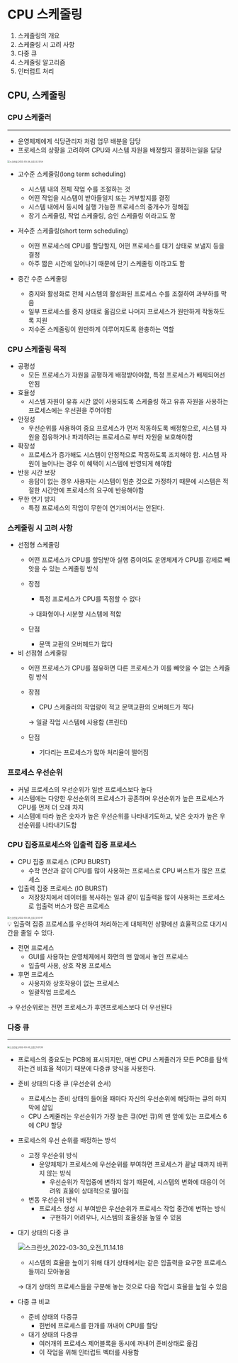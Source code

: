 # CPU 스케줄링

1. 스케줄링의 개요
2. 스케줄링 시 고려 사항
3. 다중 큐
4. 스케줄링 알고리즘
5. 인터럽트 처리



## CPU, 스케줄링



### CPU 스케줄러

---

- 운영체제에게 식당관리자 처럼 업무 배분을 담당
- 프로세스의 상황을 고려하여 CPU와 시스템 자원을 배정할지 결정하는일을 담당

<img src="11-01\스크린샷_2022-03-28_오후_5.23.54.png" alt="스크린샷_2022-03-28_오후_5.23.54" style="zoom:33%;" />

- 고수준 스케줄링(long term scheduling)
    - 시스템 내의 전체 작업 수를 조절하는 것
    - 어떤 작업을 시스템이 받아들일지 또는 거부할지를 결정
    - 시스템 내에서 동시에 실행 가능한 프로세스의 중개수가 정해짐
    - 장기 스케줄링, 작업 스케줄링, 승인 스케줄링 이라고도 함

- 저수준 스케줄링(short term scheduling)
    - 어떤 프로세스에 CPU를 할당할지, 어떤 프로세스를 대기 상태로 보낼지 등을 결정
    - 아주 짧은 시간에 일어나기 때문에 단기 스케줄링 이라고도 함

- 중간 수준 스케줄링
    - 중지와 활성화로 전체 시스템의 활성화된 프로세스 수를 조절하여 과부하를 막음
    - 일부 프로세스를 중지 상태로 옮김으로 나머지 프로세스가 원만하게 작동하도록 지원
    - 저수준 스케줄링이 원만하게 이루어지도록 완충하는 역할



### CPU 스케줄링 목적

- 공평성
    - 모든 프로세스가 자원을 공평하게 배정받아야함, 특정 프로세스가 배제되어선 안됨
- 효율성
    - 시스템 자원이 유휴 시간 없이 사용되도록 스케줄링 하고 유휴 자원을 사용하는 프로세스에는 우선권을 주어야함
- 안정성
    - 우선순위를 사용하여 중요 프로세스가 먼저 작동하도록 배정함으로, 시스템 자원을 점유하거나 파괴하려는 프로세스로 부터 자원을 보호해야함
- 확장성
    - 프로세스가 증가해도 시스템이 안정적으로 작동하도록 조치해야 함. 시스템 자원이 늘어나는 경우 이 혜택이 시스템에 반영되게 해야함
- 반응 시간 보장
    - 응답이 없는 경우 사용자는 시스템이 멈춘 것으로 가정하기 때문에 시스템은 적절한 시간안에 프로세스의 요구에 반응해야함
- 무한 연기 방지
    - 특정 프로세스의 작업이 무한이 연기되어서는 안된다.
    



### 스케줄링 시 고려 사항

- 선점형 스케줄링
    - 어떤 프로세스가 CPU를 할당받아 실행 중이여도 운영체제가 CPU를 강제로 빼앗을 수 있는 스케줄링 방식
    - 장점
        - 특정 프로세스가 CPU를 독점할 수 없다
        
        → 대화형이나 시분할 시스템에 적합
        
    - 단점
        - 문맥 교환의 오버헤드가 많다
- 비 선점형 스케줄링
    - 어떤 프로세스가 CPU를 점유하면 다른 프로세스가 이를 빼앗을 수 없는 스케줄링 방식
    - 장점
        - CPU 스케줄러의 작업량이 적고 문맥교환의 오버헤드가 적다
        
        → 일괄 작업 시스템에 사용함 (프린터)
        
    - 단점
        - 기다리는 프로세스가 많아 처리율이 떨어짐



### 프로세스 우선순위

- 커널 프로세스의 우선순위가 일반 프로세스보다 높다
- 시스템에는 다양한 우선순위의 프로세스가 공존하며 우선순위가 높은 프로세스가 CPU를 먼저 더 오래 차지
- 시스템에 따라 높은 숫자가 높은 우선순위를 나타내기도하고, 낮은 숫자가 높은 우선순위를 나타내기도함



### CPU 집중프로세스와 입출력 집중 프로세스

- CPU 집중 프로세스 (CPU BURST)
    - 수학 연산과 같이 CPU를 많이 사용하는 프로세스로 CPU 버스트가 많은 프로세스
- 입출력 집중 프로세스 (IO BURST)
    - 저장장치에서 데이터를 복사하는 일과 같이 입출력을 많이 사용하는 프로세스로 입출력 버스가 많은 프로세스

<img src="11-01\스크린샷_2022-03-28_오후_5.50.47.png" alt="스크린샷_2022-03-28_오후_5.50.47" style="zoom:33%;" />

<aside>
💡 입출력 집중 프로세스를 우선하여 처리하는게 대체적인 상황에선 효율적으로 대기시간을 줄일 수 있다.



- 전면 프로세스
    - GUI를 사용하는 운영체제에서 화면의 맨 앞에서 놓인 프로세스
    - 입출력 사용, 상호 작용 프로세스
- 후면 프로세스
    - 사용자와 상호작용이 없는 프로세스
    - 일괄작업 프로세스

→ 우선순위로는 전면 프로세스가 후면프로세스보다 더 우선된다



### 다중 큐

---

<img src="11-01\스크린샷_2022-03-30_오전_11.07.39.png" alt="스크린샷_2022-03-30_오전_11.07.39" style="zoom:33%;" />

- 프로세스의 중요도는 PCB에 표시되지만, 매번 CPU 스케줄러가 모든 PCB를 탐색하는건 비효율 적이기 때문에 다중큐 방식을 사용한다.

- 준비 상태의 다중 큐 (우선순위 순서)
    - 프로세스는 준비 상태의 들어올 때마다 자신의 우선순위에 해당하는 큐의 마지막에 삽입
    - CPU 스케줄러는 우선순위가 가장 높은 큐(0번 큐)의 맨 앞에 있는 프로세스 6에 CPU 할당

- 프로세스의 우선 순위를 배정하는 방석
    - 고정 우선순위 방식
        - 운양체제가 프로세스에 우선순위를 부여하면 프로세스가 끝날 때까지 바뀌지 않는 방식
            - 우선순위가 작업중에 변하지 않기 때문에, 시스템의 변화에 대응이 어려워 효율이 상대적으로 떨어짐
    - 변동 우선순위 방식
        - 프로세스 생성 시 부여받은 우선순위가 프로세스 작업 중간에 변하는 방식
            - 구현하기 어려우나, 시스템의 효율성을 높일 수 있음

- 대기 상태의 다중 큐
  
    ![스크린샷_2022-03-30_오전_11.14.18](11-01\스크린샷_2022-03-30_오전_11.14.18.png)
    
    - 시스템의 효율을 높이기 위해 대기 상태에서는 같은 입출력을 요구한 프로세스들끼리 모아놓음
    
     → 대기 상태의 프로세스들을 구분해 놓는 것으로 다음 작업시 효율을 높일 수 있음
    
- 다중 큐 비교
    - 준비 상태의 다중큐
        - 힌번에 프로세스를 한개를 꺼내어 CPU를 할당
    - 대기 상태의 다중큐
        - 여러개의 프로세스 제어블록을 동시에 꺼내어 준비상태로 옮김
        - 이 작업을 위해 인터럽트 벡터를 사용함
